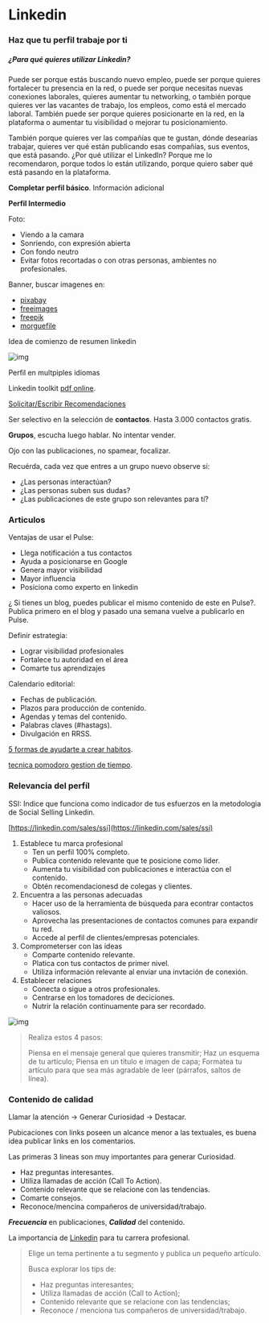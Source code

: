 # Linkedin

### Haz que tu perfil trabaje por ti

##### ¿Para qué quieres utilizar Linkedin?

Puede ser porque estás buscando nuevo empleo, puede ser porque quieres fortalecer
tu presencia en la red, o puede ser porque necesitas nuevas conexiones laborales,
quieres aumentar tu networking, o también porque quieres ver las vacantes de
trabajo, los empleos, como está el mercado laboral. También puede ser porque
quieres posicionarte en la red, en la plataforma o aumentar tu visibilidad o
mejorar tu posicionamiento.

También porque quieres ver las compañías que te gustan, dónde desearías trabajar,
quieres ver qué están publicando esas compañías, sus eventos, que está pasando.
¿Por qué utilizar el LinkedIn? Porque me lo recomendaron, porque todos lo están
utilizando, porque quiero saber qué está pasando en la plataforma.

**Completar perfil básico**. Información adicional

**Perfil Intermedio**

Foto:

- Viendo a la camara
- Sonriendo, con expresión abierta
- Con fondo neutro
- Evitar fotos recortadas o con otras personas, ambientes no profesionales.

Banner, buscar imagenes en:
- [pixabay](https://pixabay.com)
- [freeimages](https://www.freeimages.com/es)
- [freepik](https://www.freepik.es/)
- [morguefile](https://morguefile.com/)

Idea de comienzo de resumen linkedin

![img](study_drive/alura-oracle/desarrollo-personal/imgs/idea_partida_resumen_profesional_.png)

Perfil en multpiples idiomas

Linkedin toolkit [pdf online](https://caelum-online-public.s3.amazonaws.com/1826-zbrush-osteologia-femur/02/Toolkit+Linkedin.pdf).

[Solicitar/Escribir Recomendaciones](https://blog.hubspot.es/sales/escribir-recomendaciones-linkedin)

Ser selectivo en la selección de **contactos**. Hasta 3.000 contactos gratis.

**Grupos**, escucha luego hablar. No intentar vender.

Ojo con las publicaciones, no spamear, focalizar.

Recuérda, cada vez que entres a un grupo nuevo observe si:

- ¿Las personas interactúan?
- ¿Las personas suben sus dudas?
- ¿Las publicaciones de este grupo son relevantes para tí?

### Articulos

Ventajas de usar el Pulse:

- Llega notificación a tus contactos
- Ayuda a posicionarse en Google
- Genera mayor visibilidad
- Mayor influencia
- Posiciona como experto en linkedin

¿ Si tienes un blog, puedes publicar el mismo contenido de este en Pulse?.
Publica primero en el blog y pasado una semana vuelve a publicarlo en Pulse.

Definir estrategia:

- Lograr visibilidad profesionales
- Fortalece tu autoridad en el área
- Comarte tus aprendizajes

Calendario editorial:

- Fechas de publicación.
- Plazos para producción de contenido.
- Agendas y temas del contenido.
- Palabras claves (#hastags).
- Divulgación en RRSS.

[5 formas de ayudarte a crear habitos](https://www.aluracursos.com/blog/5-formas-de-ayudarte-a-crear-mejores-habitos).

[tecnica pomodoro gestion de tiempo](https://www.aluracursos.com/blog/tecnica-pomodoro-gestiona-tu-tiempo-con-sencillez).

### Relevancia del perfíl

SSI: Indice que funciona como indicador de tus esfuerzos en la metodologia de
Social Selling Linkedin.

[https://linkedin.com/sales/ssi](https://linkedin.com/sales/ssi)

1. Establece tu marca profesional
    - Ten un perfil 100% completo.
    - Publica contenido relevante que te posicione como lider.
    - Aumenta tu visibilidad con publicaciones e interactúa con el contenido.
    - Obtén recomendacionesd de colegas y clientes.
2. Encuentra a las personas adecuadas
    - Hacer uso de la herramienta de búsqueda para econtrar contactos valiosos.
    - Aprovecha las presentaciones de contactos comunes para expandir tu red.
    - Accede al perfil de clientes/empresas potenciales.
3. Comprometerser con las ideas
    - Comparte contenido relevante.
    - Platica con tus contactos de primer nivel.
    - Utiliza información relevante al enviar una invtación de conexión.
4. Establecer relaciones
    - Conecta o sigue a otros profesionales.
    - Centrarse en los tomadores de deciciones.
    - Nutrir la relación continuamente para ser recordado.

![img](study_drive/alura-oracle/desarrollo-personal/imgs/linkedin_ssi.png)

> Realiza estos 4 pasos:
>  
> Piensa en el mensaje general que quieres transmitir; Haz un esquema de tu 
artículo; Piensa en un título e imagen de capa; Formatea tu artículo para que
sea más agradable de leer (párrafos, saltos de línea).


### Contenido de calidad

Llamar la atención -> Generar Curiosidad -> Destacar.

Pubicaciones con links poseen un alcance menor a las textuales, es buena idea
publicar links en los comentarios.

Las primeras 3 lineas son muy importantes para generar Curiosidad.

- Haz preguntas interesantes.
- Utiliza llamadas de acción (Call To Action).
- Contenido relevante que se relacione con las tendencias.
- Comarte consejos.
- Reconoce/mencina compañeros de universidad/trabajo.

***Frecuencia*** en publicaciones, ***Calidad*** del contenido.

La importancia de [Linkedin](https://www.aluracursos.com/blog/la-importancia-de-linkedIn-para-tu-carrera-profesional)
para tu carrera profesional.

> Elige un tema pertinente a tu segmento y publica un pequeño artículo.  
>  
> Busca explorar los tips de:  
> - Haz preguntas interesantes;  
> - Utiliza llamadas de acción (Call to Action);  
> - Contenido relevante que se relacione con las tendencias;  
> - Reconoce / menciona tus compañeros de universidad/trabajo.
